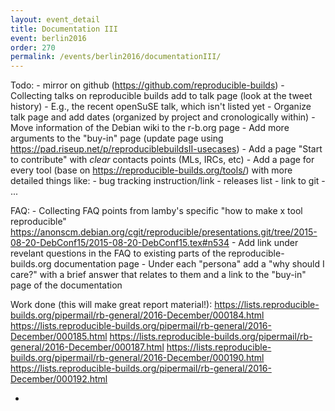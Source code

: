 ```yaml
---
layout: event_detail
title: Documentation III
event: berlin2016
order: 270
permalink: /events/berlin2016/documentationIII/
---
```


Todo:
     - mirror on github (https://github.com/reproducible-builds)
		- Collecting talks on reproducible builds add to talk page (look at the tweet history)
     - E.g., the recent openSuSE talk, which isn't listed yet
		- Organize talk page and add dates (organized by project and cronologically within)
		- Move information of the Debian wiki to the r-b.org page
		- Add more arguments to the "buy-in" page (update page using https://pad.riseup.net/p/reproduciblebuildsII-usecases)
		- Add a page "Start to contribute" with *clear* contacts points (MLs, IRCs, etc)
		- Add a page for every tool (base on https://reproducible-builds.org/tools/) with more detailed things like:
		  - bug tracking instruction/link
		  - releases list
		  - link to git
		  - ...

FAQ:
	- Collecting FAQ points from lamby's specific "how to make x tool reproducible" 
	     https://anonscm.debian.org/cgit/reproducible/presentations.git/tree/2015-08-20-DebConf15/2015-08-20-DebConf15.tex#n534
	- Add link under revelant questions in the FAQ to existing parts of the reproducible-builds.org documentation page
	- Under each "persona" add a "why should I care?" with a brief answer that relates to them and a link to the "buy-in" page of the documentation
	
Work done (this will make great report material!):
    https://lists.reproducible-builds.org/pipermail/rb-general/2016-December/000184.html
    https://lists.reproducible-builds.org/pipermail/rb-general/2016-December/000185.html
    https://lists.reproducible-builds.org/pipermail/rb-general/2016-December/000187.html
    https://lists.reproducible-builds.org/pipermail/rb-general/2016-December/000190.html
    https://lists.reproducible-builds.org/pipermail/rb-general/2016-December/000192.html

-
